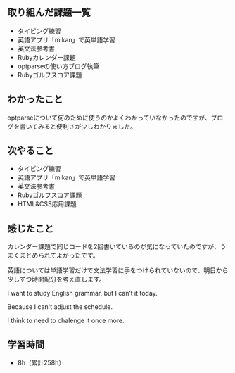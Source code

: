 ## 取り組んだ課題一覧
- タイピング練習
- 英語アプリ「mikan」で英単語学習
- 英文法参考書
- Rubyカレンダー課題
- optparseの使い方ブログ執筆
- Rubyゴルフスコア課題
## わかったこと
optparseについて何のために使うのかよくわかっていなかったのですが、ブログを書いてみると便利さが少しわかりました。
## 次やること
- タイピング練習
- 英語アプリ「mikan」で英単語学習
- 英文法参考書
- Rubyゴルフスコア課題
- HTML&CSS応用課題
## 感じたこと
カレンダー課題で同じコードを2回書いているのが気になっていたのですが、うまくまとめられてよかったです。

英語については単語学習だけで文法学習に手をつけられていないので、明日から少しずつ時間配分を考え直します。

I want to study English grammar, but I can’t it today.

Because I can't adjust the schedule.

I think to need to chalenge it once more.

## 学習時間
- 8h（累計258h）
